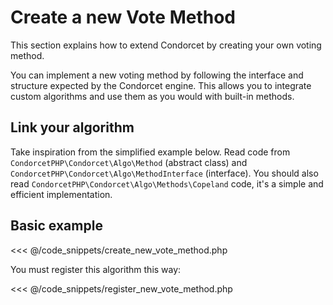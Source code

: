 # Create a new Vote Method

This section explains how to extend Condorcet by creating your own voting method.

You can implement a new voting method by following the interface and structure expected by the Condorcet engine. This allows you to integrate custom algorithms and use them as you would with built-in methods.

## Link your algorithm

Take inspiration from the simplified example below. Read code from ```CondorcetPHP\Condorcet\Algo\Method``` (abstract class) and ```CondorcetPHP\Condorcet\Algo\MethodInterface``` (interface).
You should also read ```CondorcetPHP\Condorcet\Algo\Methods\Copeland``` code, it's a simple and efficient implementation.

## Basic example

<<< @/code_snippets/create_new_vote_method.php

You must register this algorithm this way:  

<<< @/code_snippets/register_new_vote_method.php
